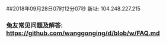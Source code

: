 ##2018年09月28日07时12分07秒 新址: 104.248.227.215
### 兔友常见问题及解答: https://github.com/wanggonging/d/blob/w/FAQ.md
